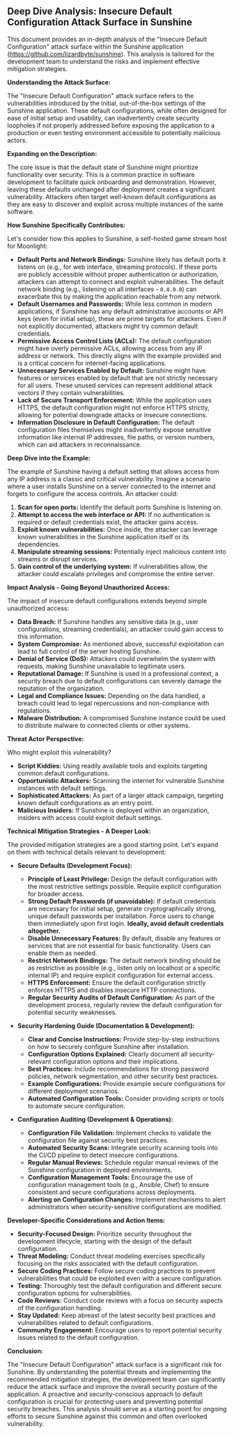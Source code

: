 ## Deep Dive Analysis: Insecure Default Configuration Attack Surface in Sunshine

This document provides an in-depth analysis of the "Insecure Default Configuration" attack surface within the Sunshine application (https://github.com/lizardbyte/sunshine). This analysis is tailored for the development team to understand the risks and implement effective mitigation strategies.

**Understanding the Attack Surface:**

The "Insecure Default Configuration" attack surface refers to the vulnerabilities introduced by the initial, out-of-the-box settings of the Sunshine application. These default configurations, while often designed for ease of initial setup and usability, can inadvertently create security loopholes if not properly addressed before exposing the application to a production or even testing environment accessible to potentially malicious actors.

**Expanding on the Description:**

The core issue is that the default state of Sunshine might prioritize functionality over security. This is a common practice in software development to facilitate quick onboarding and demonstration. However, leaving these defaults unchanged after deployment creates a significant vulnerability. Attackers often target well-known default configurations as they are easy to discover and exploit across multiple instances of the same software.

**How Sunshine Specifically Contributes:**

Let's consider how this applies to Sunshine, a self-hosted game stream host for Moonlight:

* **Default Ports and Network Bindings:** Sunshine likely has default ports it listens on (e.g., for web interface, streaming protocols). If these ports are publicly accessible without proper authentication or authorization, attackers can attempt to connect and exploit vulnerabilities. The default network binding (e.g., listening on all interfaces - `0.0.0.0`) can exacerbate this by making the application reachable from any network.
* **Default Usernames and Passwords:** While less common in modern applications, if Sunshine has any default administrative accounts or API keys (even for initial setup), these are prime targets for attackers. Even if not explicitly documented, attackers might try common default credentials.
* **Permissive Access Control Lists (ACLs):**  The default configuration might have overly permissive ACLs, allowing access from any IP address or network. This directly aligns with the example provided and is a critical concern for internet-facing applications.
* **Unnecessary Services Enabled by Default:** Sunshine might have features or services enabled by default that are not strictly necessary for all users. These unused services can represent additional attack vectors if they contain vulnerabilities.
* **Lack of Secure Transport Enforcement:** While the application uses HTTPS, the default configuration might not enforce HTTPS strictly, allowing for potential downgrade attacks or insecure connections.
* **Information Disclosure in Default Configuration:**  The default configuration files themselves might inadvertently expose sensitive information like internal IP addresses, file paths, or version numbers, which can aid attackers in reconnaissance.

**Deep Dive into the Example:**

The example of Sunshine having a default setting that allows access from any IP address is a classic and critical vulnerability. Imagine a scenario where a user installs Sunshine on a server connected to the internet and forgets to configure the access controls. An attacker could:

1. **Scan for open ports:** Identify the default ports Sunshine is listening on.
2. **Attempt to access the web interface or API:** If no authentication is required or default credentials exist, the attacker gains access.
3. **Exploit known vulnerabilities:** Once inside, the attacker can leverage known vulnerabilities in the Sunshine application itself or its dependencies.
4. **Manipulate streaming sessions:** Potentially inject malicious content into streams or disrupt services.
5. **Gain control of the underlying system:** If vulnerabilities allow, the attacker could escalate privileges and compromise the entire server.

**Impact Analysis - Going Beyond Unauthorized Access:**

The impact of insecure default configurations extends beyond simple unauthorized access:

* **Data Breach:**  If Sunshine handles any sensitive data (e.g., user configurations, streaming credentials), an attacker could gain access to this information.
* **System Compromise:** As mentioned above, successful exploitation can lead to full control of the server hosting Sunshine.
* **Denial of Service (DoS):** Attackers could overwhelm the system with requests, making Sunshine unavailable to legitimate users.
* **Reputational Damage:** If Sunshine is used in a professional context, a security breach due to default configurations can severely damage the reputation of the organization.
* **Legal and Compliance Issues:** Depending on the data handled, a breach could lead to legal repercussions and non-compliance with regulations.
* **Malware Distribution:** A compromised Sunshine instance could be used to distribute malware to connected clients or other systems.

**Threat Actor Perspective:**

Who might exploit this vulnerability?

* **Script Kiddies:** Using readily available tools and exploits targeting common default configurations.
* **Opportunistic Attackers:** Scanning the internet for vulnerable Sunshine instances with default settings.
* **Sophisticated Attackers:** As part of a larger attack campaign, targeting known default configurations as an entry point.
* **Malicious Insiders:** If Sunshine is deployed within an organization, insiders with access could exploit default settings.

**Technical Mitigation Strategies - A Deeper Look:**

The provided mitigation strategies are a good starting point. Let's expand on them with technical details relevant to development:

* **Secure Defaults (Development Focus):**
    * **Principle of Least Privilege:** Design the default configuration with the most restrictive settings possible. Require explicit configuration for broader access.
    * **Strong Default Passwords (if unavoidable):** If default credentials are necessary for initial setup, generate cryptographically strong, unique default passwords per installation. Force users to change them immediately upon first login. **Ideally, avoid default credentials altogether.**
    * **Disable Unnecessary Features:** By default, disable any features or services that are not essential for basic functionality. Users can enable them as needed.
    * **Restrict Network Bindings:**  The default network binding should be as restrictive as possible (e.g., listen only on localhost or a specific internal IP) and require explicit configuration for external access.
    * **HTTPS Enforcement:**  Ensure the default configuration strictly enforces HTTPS and disables insecure HTTP connections.
    * **Regular Security Audits of Default Configuration:**  As part of the development process, regularly review the default configuration for potential security weaknesses.

* **Security Hardening Guide (Documentation & Development):**
    * **Clear and Concise Instructions:** Provide step-by-step instructions on how to securely configure Sunshine after installation.
    * **Configuration Options Explained:** Clearly document all security-relevant configuration options and their implications.
    * **Best Practices:** Include recommendations for strong password policies, network segmentation, and other security best practices.
    * **Example Configurations:** Provide example secure configurations for different deployment scenarios.
    * **Automated Configuration Tools:** Consider providing scripts or tools to automate secure configuration.

* **Configuration Auditing (Development & Operations):**
    * **Configuration File Validation:** Implement checks to validate the configuration file against security best practices.
    * **Automated Security Scans:** Integrate security scanning tools into the CI/CD pipeline to detect insecure configurations.
    * **Regular Manual Reviews:**  Schedule regular manual reviews of the Sunshine configuration in deployed environments.
    * **Configuration Management Tools:** Encourage the use of configuration management tools (e.g., Ansible, Chef) to ensure consistent and secure configurations across deployments.
    * **Alerting on Configuration Changes:** Implement mechanisms to alert administrators when security-sensitive configurations are modified.

**Developer-Specific Considerations and Action Items:**

* **Security-Focused Design:**  Prioritize security throughout the development lifecycle, starting with the design of the default configuration.
* **Threat Modeling:** Conduct threat modeling exercises specifically focusing on the risks associated with the default configuration.
* **Secure Coding Practices:**  Follow secure coding practices to prevent vulnerabilities that could be exploited even with a secure configuration.
* **Testing:** Thoroughly test the default configuration and different secure configuration options for vulnerabilities.
* **Code Reviews:** Conduct code reviews with a focus on security aspects of the configuration handling.
* **Stay Updated:**  Keep abreast of the latest security best practices and vulnerabilities related to default configurations.
* **Community Engagement:** Encourage users to report potential security issues related to the default configuration.

**Conclusion:**

The "Insecure Default Configuration" attack surface is a significant risk for Sunshine. By understanding the potential threats and implementing the recommended mitigation strategies, the development team can significantly reduce the attack surface and improve the overall security posture of the application. A proactive and security-conscious approach to default configuration is crucial for protecting users and preventing potential security breaches. This analysis should serve as a starting point for ongoing efforts to secure Sunshine against this common and often overlooked vulnerability.
